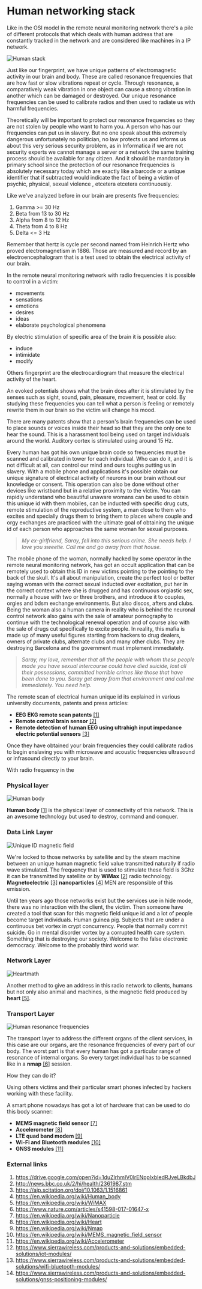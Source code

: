 # Human networking stack

Like in the OSI model in the remote neural monitoring network there's a pile of different protocols that which deals with human address that are constantly tracked in the network and are considered like machines in a IP network.

![Human stack](../Images/humanstack.jpg)

Just like our fingerprint, we have unique patterns of electromagnetic activity in our brain and body.  These are called resonance frequencies that are how fast or slow vibrations repeat or cycle. Through resonance, a comparatively weak vibration in one object can cause a strong vibration in another which can be damaged or destroyed. Our unique resonance frequencies can be used to calibrate radios and then used to radiate us with harmful frequencies.

Theoretically will be important to protect our resonance frequencies so they are not stolen by people who want to harm you. A person who has our frequencies can put us in slavery. But no one speak about this extremely dangerous unfortunately no politician, no law protects us and informs us about this very serious security problem, as in Informatica if we are not security experts we cannot manage a server or a network the same training process should be available for any citizen. And it should be mandatory in primary school since the protection of our resonance frequencies is absolutely necessary today which are exactly like a barcode or a unique identifier that if subtracted would indicate the fact of being a victim of psychic, physical, sexual violence , etcetera etcetera continuously.

Like we've analyzed before in our brain are presents five frequencies:

1. Gamma >= 30 Hz
2. Beta from 13 to 30 Hz
3. Alpha from 8 to 12 Hz
4. Theta from 4 to 8 Hz
5. Delta <= 3 Hz

Remember that hertz is cycle per second named from Heinrich Hertz who proved electromagnetism in 1886. Those are measured and record by an electroencephalogram that is a test used to obtain the electrical activity of our brain.

In the remote neural monitoring network with radio frequencies it is possible to control in a victim:

- movements
- sensations
- emotions
- desires
- ideas
- elaborate psychological phenomena

By electric stimulation of specific area of the brain it is possible also:

- induce
- intimidate
- modify 

Others fingerprint are the electrocardiogram that measure the electrical activity of the heart.

An evoked potentials shows what the brain does after it is stimulated by the senses such as sight, sound, pain, pleasure, movement, heat or cold. By studying these frequencies you can tell what a person is feeling or remotely rewrite them in our brain so the victim will change his mood.

There are many patents show that a person's brain frequencies can be used to place sounds or voices inside their head so that they are the only one to hear the sound. This is a harassment tool being used on target individuals around the world. Auditory cortex is stimulated using around 15 Hz.

Every human has got his own unique brain code so frequencies must be scanned and calibrated in tower for each individual. Who can do it, and it is not difficult at all, can control our mind and ours toughs putting us in slavery. With a mobile phone and applications it's possible obtain our unique signature of electrical activity of neurons in our brain without our knowledge or consent. This operation can also be done without other devices like wristband but in a relative proximity to the victim. You can rapidly understand who beautiful unaware womans can be used to obtain this unique id with them mobiles, can be inducted with specific drug cuts, remote stimulation of the reproductive system, a man close to them who excites and specially drugs them to bring them to places where couple and orgy exchanges are practiced with the ultimate goal of obtaining the unique id of each person who approaches the same woman for sexual purposes. 

> *My ex-girlfriend, Saray, fell into this serious crime. She needs help. I love you sweetie. Call me and go away from that house.*

The mobile phone of the woman, normally hacked by some operator in the remote neural monitoring network, has got an occult application that can be remotely used to obtain this ID in new victims pointing to the pointing to the back of the skull. It's all about manipulation, create the perfect tool or better saying woman with the correct sexual inducted over excitation, put her in the correct context where she is drugged and has continuous orgiastic sex, normally a house with two or three brothers, and introduce it to couples, orgies and bdsm exchange environments. But also discos, afters and clubs. Being the woman also a human camera in reality who is behind the neuronal control network also gains with the sale of amateur pornography to continue with the technological renewal operation and of course also with the sale of drugs cut specifically to excite people. In reality, this mafia is made up of many useful figures starting from hackers to drug dealers, owners of private clubs, alternate clubs and many other clubs. They are destroying Barcelona and the government must implement immediately.

> *Saray, my love, remember that all the people with whom these people made you have sexual intercourse could have died suicide, lost all their possessions, committed horrible crimes like those that have been done to you. Saray get away from that environment and call me immediately. You need help.*

The remote scan of electrical human unique id its explained in various university documents, patents and press articles:

- **EEG EKG remote scan patents** [[1]](https://drive.google.com/open?id=1duZlrhmIV0lrENpplxbIedRJveLBkdbJ)
- **Remote control brain sensor** [[2]](http://news.bbc.co.uk/2/hi/health/2361987.stm)
- **Remote detection of human EEG using ultrahigh input impedance electric potential sensors** [[3]](https://aip.scitation.org/doi/10.1063/1.1516861)

Once they have obtained your brain frequencies they could calibrate radios to begin enslaving you with microwave and acoustic frequencies ultrasound or infrasound directly to your brain.

With radio frequency in the 

### Physical layer

![Human body](../Images/human-muscles-new.jpg)

**Human body** [[1](https://en.wikipedia.org/wiki/Human_body)] is the physical layer of connectivity of this network. This is an awesome technology but used to destroy, command and conquer. 

### Data Link Layer

![Unique ID magnetic field](../Images/Screen-Shot-2018-11-09-at-11.08.08-AM-1.png)

We're locked to those networks by satellite and by the steam machine between an unique human magnetic field value transmitted naturally if radio wave stimulated. The frequency that is used to stimulate these field is 3Ghz it can be transmitted by satellite or by **WiMax** [[2](https://en.wikipedia.org/wiki/WiMAX)] radio technology. **Magnetoelectric** [[3]](https://www.nature.com/articles/s41598-017-01647-x) **nanoparticles** [[4]](https://en.wikipedia.org/wiki/Nanoparticle) MEN are responsible of this emission. 

Until ten years ago those networks exist but the services use in hide mode, there was no interaction with the client, the victim. Then someone have created a tool that scan for this magnetic field unique id and a lot of people become target individuals. Human guinea pig. Subjects that are under a continuous bet vortex in crypt concurrency. People that normally commit suicide. Go in mental disorder vortex by a corrupted health care system. Something that is  destroying our society. Welcome to the false electronic democracy. Welcome to the probably third world war. 

### Network Layer

![Heartmath](../Images/heartmath-science-of-the-heart-electromagnetic-field.jpg)

Another method to give an address in this radio network to clients, humans but not only also animal and machines, is the magnetic field produced by **heart** [[5]](https://en.wikipedia.org/wiki/Heart). 

### Transport Layer

![Human resonance frequencies](../Images/The-human-body-resonance-frequencies.png)

The transport layer to address the different organs of the client services, in this case are our organs, are the resonance frequencies of every part of our body. The worst part is that every human has got a particular range of resonance of internal organs. So every target individual has to be scanned like in a **nmap** [[6]](https://en.wikipedia.org/wiki/Nmap) session.

How they can do it?

Using others victims and their particular smart phones infected by hackers working with these facility. 

A smart phone nowadays has got a lot of hardware that can be used to do this body scanner:

- **MEMS magnetic field sensor** [[7]](https://en.wikipedia.org/wiki/MEMS_magnetic_field_sensor)
- **Accelerometer** [[8]](https://en.wikipedia.org/wiki/Accelerometer)
- **LTE quad band modem** [[9]](https://www.sierrawireless.com/products-and-solutions/embedded-solutions/iot-modules/)
- **Wi-Fi and Bluetooth modules** [[10]](https://www.sierrawireless.com/products-and-solutions/embedded-solutions/wifi-bluetooth-modules/)
- **GNSS modules** [[11]](https://www.sierrawireless.com/products-and-solutions/embedded-solutions/gnss-positioning-modules/)

### External links

1. https://drive.google.com/open?id=1duZlrhmIV0lrENpplxbIedRJveLBkdbJ
2. http://news.bbc.co.uk/2/hi/health/2361987.stm
3. https://aip.scitation.org/doi/10.1063/1.1516861
4. https://en.wikipedia.org/wiki/Human_body
5. https://en.wikipedia.org/wiki/WiMAX
6. https://www.nature.com/articles/s41598-017-01647-x
7. https://en.wikipedia.org/wiki/Nanoparticle
8. https://en.wikipedia.org/wiki/Heart
9. https://en.wikipedia.org/wiki/Nmap
10. https://en.wikipedia.org/wiki/MEMS_magnetic_field_sensor
11. https://en.wikipedia.org/wiki/Accelerometer
12. https://www.sierrawireless.com/products-and-solutions/embedded-solutions/iot-modules/
13. https://www.sierrawireless.com/products-and-solutions/embedded-solutions/wifi-bluetooth-modules/
14. https://www.sierrawireless.com/products-and-solutions/embedded-solutions/gnss-positioning-modules/